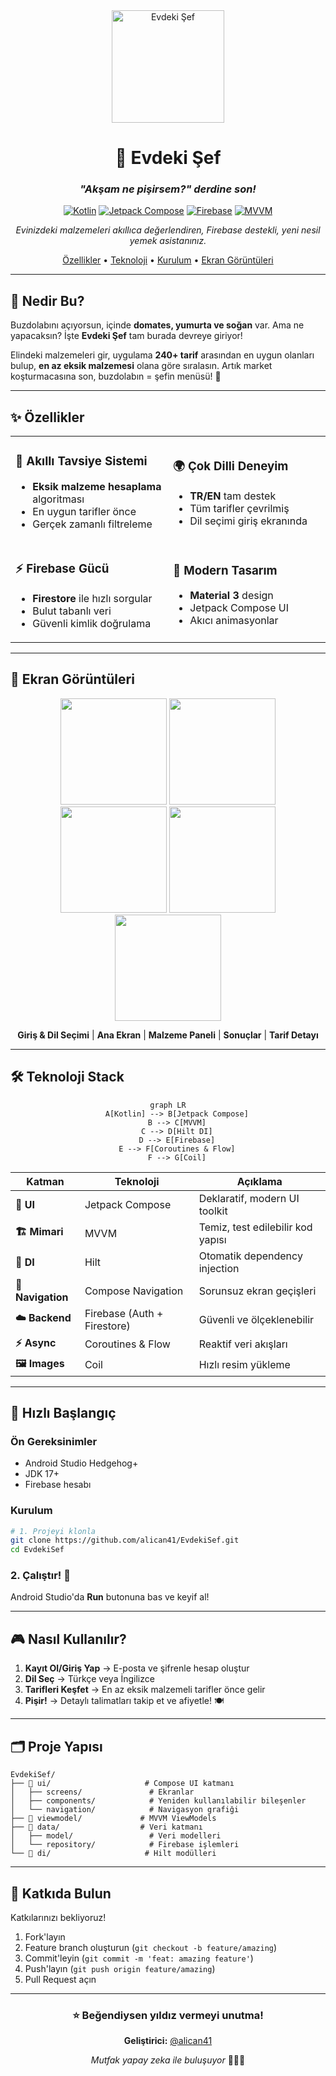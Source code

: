 <div align="center">

<img src="https://github.com/user-attachments/assets/6134db1b-3c60-487e-a6b2-01f4cb300908" alt="Evdeki Şef" width="180"/>

# 🍳 Evdeki Şef

### *"Akşam ne pişirsem?" derdine son!*

[![Kotlin](https://img.shields.io/badge/Kotlin-100%25-7F52FF?style=for-the-badge&logo=kotlin&logoColor=white)](https://kotlinlang.org/)
[![Jetpack Compose](https://img.shields.io/badge/Jetpack%20Compose-UI-4285F4?style=for-the-badge&logo=jetpack-compose&logoColor=white)](https://developer.android.com/jetpack/compose)
[![Firebase](https://img.shields.io/badge/Firebase-Backend-FFCA28?style=for-the-badge&logo=firebase&logoColor=black)](https://firebase.google.com/)
[![MVVM](https://img.shields.io/badge/Architecture-MVVM-green?style=for-the-badge)](https://developer.android.com/topic/architecture)

*Evinizdeki malzemeleri akıllıca değerlendiren, Firebase destekli, yeni nesil yemek asistanınız.*

[Özellikler](#-özellikler) • [Teknoloji](#-teknoloji-stack) • [Kurulum](#-hızlı-başlangıç) • [Ekran Görüntüleri](#-ekran-görüntüleri)

</div>

---

## 🎯 Nedir Bu?

Buzdolabını açıyorsun, içinde **domates, yumurta ve soğan** var. Ama ne yapacaksın? İşte **Evdeki Şef** tam burada devreye giriyor! 

Elindeki malzemeleri gir, uygulama **240+ tarif** arasından en uygun olanları bulup, **en az eksik malzemesi** olana göre sıralasın. Artık market koşturmacasına son, buzdolabın = şefin menüsü! 🎉

---

## ✨ Özellikler

<table>
<tr>
<td width="50%">

### 🧠 Akıllı Tavsiye Sistemi
- **Eksik malzeme hesaplama** algoritması
- En uygun tarifler önce
- Gerçek zamanlı filtreleme

</td>
<td width="50%">

### 🌍 Çok Dilli Deneyim
- **TR/EN** tam destek
- Tüm tarifler çevrilmiş
- Dil seçimi giriş ekranında

</td>
</tr>
<tr>
<td>

### ⚡ Firebase Gücü
- **Firestore** ile hızlı sorgular
- Bulut tabanlı veri
- Güvenli kimlik doğrulama

</td>
<td>

### 🎨 Modern Tasarım
- **Material 3** design
- Jetpack Compose UI
- Akıcı animasyonlar

</td>
</tr>
</table>

---

## 📱 Ekran Görüntüleri

<div align="center">

<img src="https://github.com/user-attachments/assets/67084e78-dc45-496e-a5da-c6ed00f9f351" width="170"/>
<img src="https://github.com/user-attachments/assets/8b140728-b61e-4170-ab9b-c650ceb513da" width="170"/>
<img src="https://github.com/user-attachments/assets/f08f0bad-01b0-481d-a8c1-995ac29a4bb0" width="170"/>
<img src="https://github.com/user-attachments/assets/c46b035d-ab80-4580-a403-0d3d08503397" width="170"/>
<img src="https://github.com/user-attachments/assets/3ae6c7bd-4ecd-4140-8586-4688268b7824" width="170"/>

**Giriş & Dil Seçimi** | **Ana Ekran** | **Malzeme Paneli** | **Sonuçlar** | **Tarif Detayı**

</div>

---

## 🛠️ Teknoloji Stack

<div align="center">

```mermaid
graph LR
    A[Kotlin] --> B[Jetpack Compose]
    B --> C[MVVM]
    C --> D[Hilt DI]
    D --> E[Firebase]
    E --> F[Coroutines & Flow]
    F --> G[Coil]
```

</div>

| Katman | Teknoloji | Açıklama |
|--------|-----------|----------|
| **🎨 UI** | Jetpack Compose | Deklaratif, modern UI toolkit |
| **🏗️ Mimari** | MVVM | Temiz, test edilebilir kod yapısı |
| **💉 DI** | Hilt | Otomatik dependency injection |
| **📱 Navigation** | Compose Navigation | Sorunsuz ekran geçişleri |
| **☁️ Backend** | Firebase (Auth + Firestore) | Güvenli ve ölçeklenebilir |
| **⚡ Async** | Coroutines & Flow | Reaktif veri akışları |
| **🖼️ Images** | Coil | Hızlı resim yükleme |

---

## 🚀 Hızlı Başlangıç

### Ön Gereksinimler
- Android Studio Hedgehog+ 
- JDK 17+
- Firebase hesabı

### Kurulum

```bash
# 1. Projeyi klonla
git clone https://github.com/alican41/EvdekiSef.git
cd EvdekiSef
```

### 2. Çalıştır! 🎉
Android Studio'da **Run** butonuna bas ve keyif al!

---

## 🎮 Nasıl Kullanılır?

1. **Kayıt Ol/Giriş Yap** → E-posta ve şifrenle hesap oluştur
2. **Dil Seç** → Türkçe veya İngilizce
3. **Tarifleri Keşfet** → En az eksik malzemeli tarifler önce gelir
4. **Pişir!** → Detaylı talimatları takip et ve afiyetle! 🍽️

---

## 🗂️ Proje Yapısı

```
EvdekiSef/
├── 📱 ui/                     # Compose UI katmanı
│   ├── screens/               # Ekranlar
│   ├── components/            # Yeniden kullanılabilir bileşenler
│   └── navigation/            # Navigasyon grafiği
├── 🧠 viewmodel/             # MVVM ViewModels
├── 💾 data/                  # Veri katmanı
│   ├── model/                 # Veri modelleri
│   └── repository/            # Firebase işlemleri
└── 💉 di/                     # Hilt modülleri
```

---

## 🤝 Katkıda Bulun

Katkılarınızı bekliyoruz! 

1. Fork'layın
2. Feature branch oluşturun (`git checkout -b feature/amazing`)
3. Commit'leyin (`git commit -m 'feat: amazing feature'`)
4. Push'layın (`git push origin feature/amazing`)
5. Pull Request açın

---

<div align="center">

### ⭐ Beğendiysen yıldız vermeyi unutma!

**Geliştirici:** [@alican41](https://github.com/alican41)

*Mutfak yapay zeka ile buluşuyor* 🤖👨‍🍳

</div>
